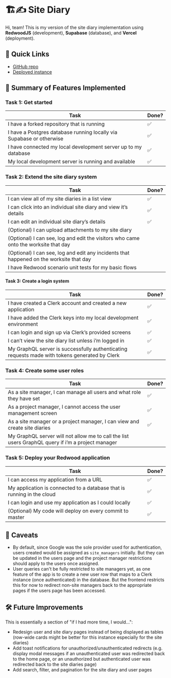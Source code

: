 # 🏗️✍️ Site Diary

Hi, team! This is my version of the site diary implementation using **RedwoodJS** (development), **Supabase** (database), and **Vercel** (deployment).

## 🔗 Quick Links

* [GitHub repo](https://github.com/jamesabaja/site-diary-system)
* [Deployed instance](https://site-diary-system-ouof17mn8-jamesabajas-projects.vercel.app/)

## 🚀 Summary of Features Implemented

### Task 1: Get started

| Task  | Done? |
| ------------- | ------------- |
| I have a forked repository that is running  | ✅ |
| I have a Postgres database running locally via Supabase or otherwise  | ✅ |
| I have connected my local development server up to my database | ✅ |
| My local development server is running and available | ✅ |

### Task 2: Extend the site diary system

| Task  | Done? |
| ------------- | ------------- |
| I can view all of my site diaries in a list view	| ✅ |
| I can click into an individual site diary and view it’s details |	✅ |
| I can edit an individual site diary’s details |	✅ |
| (Optional) I can upload attachments to my site diary | |
| (Optional) I can see, log and edit the visitors who came onto the worksite that day	| |
| (Optional) I can see, log and edit any incidents that happened on the worksite that day	| |
| I have Redwood scenario unit tests for my basic flows	| |

#### Task 3: Create a login system
| Task  | Done? |
| ------------- | ------------- |
| I have created a Clerk account and created a new application | ✅ |
| I have added the Clerk keys into my local development environment | ✅ |
| I can login and sign up via Clerk’s provided screens | ✅ |
| I can’t view the site diary list unless i’m logged in | ✅ |
| My GraphQL server is successfully authenticating requests made with tokens generated by Clerk | ✅ |

### Task 4: Create some user roles
| Task  | Done? |
| ------------- | ------------- |
| As a site manager, I can manage all users and what role they have set | ✅ |
| As a project manager, I cannot access the user management screen | ✅ |
| As a site manager or a project manager, I can view and create site diaries | ✅ |
| My GraphQL server will not allow me to call the list users GraphQL query if i’m a project manager	| |

### Task 5: Deploy your Redwood application
| Task  | Done? |
| ------------- | ------------- |
| I can access my application from a URL | ✅ |
| My application is connected to a database that is running in the cloud | ✅ |
| I can login and use my application as I could locally | ✅ |
| (Optional) My code will deploy on every commit to master | ✅ |

## 🚧 Caveats

- By default, since Google was the sole provider used for authentication, users created would be assigned as `site_managers` initially. But they can be updated in the users page and the project manager restrictions should apply to the users once assigned.
- User queries can't be fully restricted to site managers yet, as one feature of the app is to create a new user row that maps to a Clerk instance (once authenticated) in the database. But the frontend restricts this for now to redirect non-site managers back to the appropriate pages if the users page has been accessed.

## 🛠️ Future Improvements

This is essentially a section of "if I had more time, I would...":

- Redesign user and site diary pages instead of being displayed as tables (row-wide cards might be better for this instance especially for the site diaries)
- Add toast notifications for unauthorized/unauthenticated redirects (e.g. display modal messages if an unauthenticated user was redirected back to the home page, or an unauthorized but authenticated user was redirected back to the site diaries page)
- Add search, filter, and pagination for the site diary and user pages